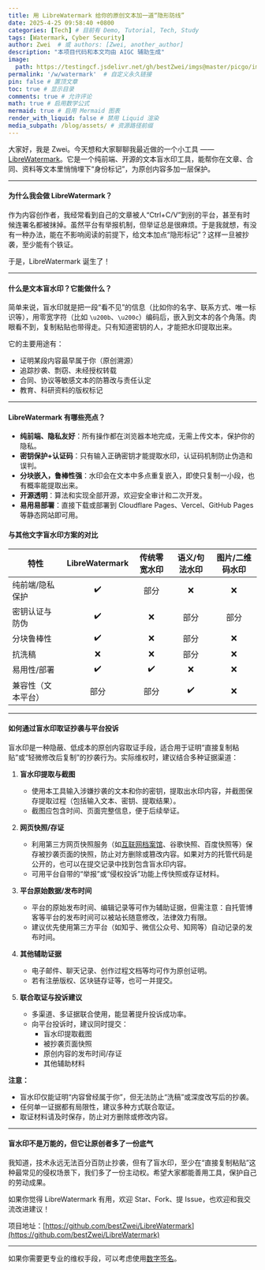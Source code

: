 ```yaml
---
title: 用 LibreWatermark 给你的原创文本加一道“隐形防线”
date: 2025-4-25 09:58:40 +0800
categories: [Tech] # 目前有 Demo, Tutorial, Tech, Study
tags: [Watermark, Cyber Security]
author: Zwei  # 或 authors: [Zwei, another_author]
description: "本项目代码和本文均由 AIGC 辅助生成"
image:
  path: https://testingcf.jsdelivr.net/gh/bestZwei/imgs@master/picgo/image-20250425094612457.png
permalink: '/w/watermark'  # 自定义永久链接
pin: false # 置顶文章
toc: true # 显示目录
comments: true # 允许评论
math: true # 启用数学公式
mermaid: true # 启用 Mermaid 图表
render_with_liquid: false # 禁用 Liquid 渲染
media_subpath: /blog/assets/ # 资源路径前缀
---
```


大家好，我是 Zwei。今天想和大家聊聊我最近做的一个小工具 —— [LibreWatermark](https://github.com/bestZwei/LibreWatermark)。它是一个纯前端、开源的文本盲水印工具，能帮你在文章、合同、资料等文本里悄悄埋下“身份标记”，为原创内容多加一层保护。

---

#### 为什么我会做 LibreWatermark？

作为内容创作者，我经常看到自己的文章被人“Ctrl+C/V”到别的平台，甚至有时候连署名都被抹掉。虽然平台有举报机制，但举证总是很麻烦。于是我就想，有没有一种办法，能在不影响阅读的前提下，给文本加点“隐形标记”？这样一旦被抄袭，至少能有个铁证。

于是，LibreWatermark 诞生了！

---

#### 什么是文本盲水印？它能做什么？

简单来说，盲水印就是把一段“看不见”的信息（比如你的名字、联系方式、唯一标识等），用零宽字符（比如 `\u200b`、`\u200c`）编码后，嵌入到文本的各个角落。肉眼看不到，复制粘贴也带得走。只有知道密钥的人，才能把水印提取出来。

它的主要用途有：

- 证明某段内容最早属于你（原创溯源）
- 追踪抄袭、剽窃、未经授权转载
- 合同、协议等敏感文本的防篡改与责任认定
- 教育、科研资料的版权标记

---

#### LibreWatermark 有哪些亮点？

- **纯前端、隐私友好**：所有操作都在浏览器本地完成，无需上传文本，保护你的隐私。
- **密钥保护+认证码**：只有输入正确密钥才能提取水印，认证码机制防止伪造和误判。
- **分块嵌入，鲁棒性强**：水印会在文本中多点重复嵌入，即使只复制一小段，也有概率能提取出来。
- **开源透明**：算法和实现全部开源，欢迎安全审计和二次开发。
- **易用易部署**：直接下载或部署到 Cloudflare Pages、Vercel、GitHub Pages 等静态网站即可用。

#### 与其他文字盲水印方案的对比

| 特性               | LibreWatermark | 传统零宽水印 | 语义/句法水印 | 图片/二维码水印 |
| ------------------ | :------------: | :----------: | :-----------: | :-------------: |
| 纯前端/隐私保护    |       ✔️        |     部分     |       ❌       |        ❌        |
| 密钥认证与防伪     |       ✔️        |      ❌       |     部分      |      部分       |
| 分块鲁棒性         |       ✔️        |      ❌       |     部分      |        ❌        |
| 抗洗稿             |       ❌        |      ❌       |     部分      |        ❌        |
| 易用性/部署        |       ✔️        |      ✔️       |       ❌       |        ❌        |
| 兼容性（文本平台） |      部分      |     部分     |       ✔️       |        ❌        |

---

#### 如何通过盲水印取证抄袭与平台投诉

盲水印是一种隐蔽、低成本的原创内容取证手段，适合用于证明“直接复制粘贴”或“轻微修改后复制”的抄袭行为。实际维权时，建议结合多种证据渠道：

1. **盲水印提取与截图**  
   - 使用本工具输入涉嫌抄袭的文本和你的密钥，提取出水印内容，并截图保存提取过程（包括输入文本、密钥、提取结果）。
   - 截图应包含时间、页面完整信息，便于后续举证。

2. **网页快照/存证**  
   - 利用第三方网页快照服务（如[互联网档案馆](https://web.archive.org/)、谷歌快照、百度快照等）保存被抄袭页面的快照，防止对方删除或篡改内容。如果对方的托管代码是公开的，也可以在提交记录中找到包含盲水印内容。
   - 可用平台自带的“举报”或“侵权投诉”功能上传快照或存证材料。

3. **平台原始数据/发布时间**  
   - 平台的原始发布时间、编辑记录等可作为辅助证据，但需注意：自托管博客等平台的发布时间可以被站长随意修改，法律效力有限。
   - 建议优先使用第三方平台（如知乎、微信公众号、知网等）自动记录的发布时间。

4. **其他辅助证据**  
   - 电子邮件、聊天记录、创作过程文档等均可作为原创证明。
   - 若有注册版权、区块链存证等，也可一并提交。

5. **联合取证与投诉建议**  
   - 多渠道、多证据联合使用，能显著提升投诉成功率。
   - 向平台投诉时，建议同时提交：  
     - 盲水印提取截图  
     - 被抄袭页面快照  
     - 原创内容的发布时间/存证  
     - 其他辅助材料

**注意：**  

- 盲水印仅能证明“内容曾经属于你”，但无法防止“洗稿”或深度改写后的抄袭。  
- 任何单一证据都有局限性，建议多种方式联合取证。  
- 取证材料请及时保存，防止对方删除或修改内容。

---

#### 盲水印不是万能的，但它让原创者多了一份底气

我知道，技术永远无法百分百防止抄袭，但有了盲水印，至少在“直接复制粘贴”这种最常见的侵权场景下，我们多了一份主动权。希望大家都能善用工具，保护自己的劳动成果。

如果你觉得 LibreWatermark 有用，欢迎 Star、Fork、提 Issue，也欢迎和我交流改进建议！

项目地址：[https://github.com/bestZwei/LibreWatermark](https://github.com/bestZwei/LibreWatermark)

---

如果你需要更专业的维权手段，可以考虑使用[数字签名](https://baike.baidu.com/item/%E6%95%B0%E5%AD%97%E7%AD%BE%E5%90%8D/212550)。
